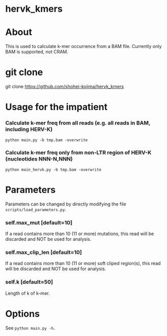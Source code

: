 # hervk_kmers

# About
This is used to calculate k-mer occurrence from a BAM file. Currently only BAM is supported, not CRAM.

# git clone
git clone https://github.com/shohei-kojima/hervk_kmers


# Usage for the impatient

### Calculate k-mer freq from all reads (e.g. all reads in BAM, including HERV-K)
```
python main.py -b tmp.bam -overwrite
```

### Calculate k-mer freq only from non-LTR region of HERV-K (nucleotides NNN-N,NNN)
```
python main_hervk.py -b tmp.bam -overwrite
```


# Parameters
Parameters can be changed by directly modifying the file `scripts/load_parameters.py`.

### self.max_mut [default=10]
If a read contains more than 10 (11 or more) mutations, this read will be discarded and NOT be used for analysis.

### self.max_clip_len [default=10]
If a read contains more than 10 (11 or more) soft cliped region(s), this read will be discarded and NOT be used for analysis.

### self.k [default=50]
Length of k of k-mer.

# Options
See `python main.py -h`.
